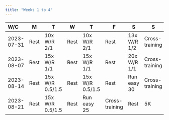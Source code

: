 ```yaml
---
title: "Weeks 1 to 4"
---
```


| W/C        | M    | T               | W    | T               | F              | S           | S              |
|:---------- | ---- | --------------- | ---- | --------------- | -------------- | ----------- | -------------- |
| 2023-07-31 | Rest | 10x W/R 2/1     | Rest | 10x W/R 2/1     | Rest           | 13x W/R 1/2 | Cross-training |
| 2023-08-07 | Rest | 15x W/R 1/1     | Rest | 15x W/R 1/1     | Rest           | 20x W/R 1/1 | Cross-training |
| 2023-08-14 | Rest | 15x W/R 0.5/1.5 | Rest | 15x W/R 0.5/1.5 | Rest           | Run easy 30 | Cross-training |
| 2023-08-21 | Rest | 15x W/R 0.5/1.5 | Rest | Run easy 25     | Cross-training | Rest        | 5K             |
